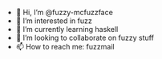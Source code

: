 - 👋 Hi, I’m @fuzzy-mcfuzzface
- 👀 I’m interested in fuzz
- 🌱 I’m currently learning haskell
- 💞️ I’m looking to collaborate on fuzzy stuff
- 📫 How to reach me: fuzzmail

<!---
fuzzy-mcfuzzface/fuzzy-mcfuzzface is a ✨ special ✨ repository because its `README.md` (this file) appears on your GitHub profile.
You can click the Preview link to take a look at your changes.
--->
